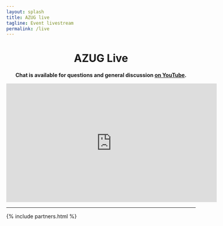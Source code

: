 ```yaml
---
layout: splash
title: AZUG live
tagline: Event livestream
permalink: /live
---
```


<!--
<h1>No livestream is in progress</h1>
<p>There is currently no livestream in progress. If you want to watch the archive of sessions we have recorded, check <a href="/videos">our videos page</a>.</p>
-->
<h1 style="text-align: center;">AZUG Live</h1>

<p style="text-align: center;">
  <b>Chat is available for questions and general discussion <a href="https://wwhttps://www.youtube.com/watch?v=ceKsZfQumAk">on YouTube</a>.</b>
</p>

<iframe width="560" height="315" src="https://www.youtube-nocookie.com/embed/ceKsZfQumAk" frameborder="0" allow="accelerometer; autoplay; encrypted-media; gyroscope; picture-in-picture" allowfullscreen></iframe>

<hr />

<div class="partners-narrow">
	{% include partners.html %}
</div>